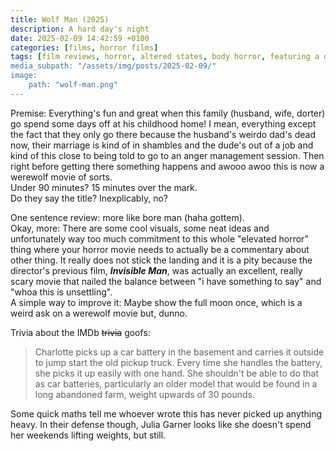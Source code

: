 ```yaml
---
title: Wolf Man (2025)
description: A hard day's night
date: 2025-02-09 14:42:59 +0100
categories: [films, horror films]
tags: [film reviews, horror, altered states, body horror, featuring a dog, folk horror, middleofnowherecore, vacationsploitation, wrong place wrong face, they don't say the title]
media_subpath: "/assets/img/posts/2025-02-09/"
image:
    path: "wolf-man.png"
---
```

<span class="reviewsection">Premise:</span> Everything's fun and great when this family (husband, wife, dorter) go spend some days off at his childhood home! I mean, everything except the fact that they only go there because the husband's weirdo dad's dead now, their marriage is kind of in shambles and the dude's out of a job and kind of this close to being told to go to an anger management session. Then right before getting there something happens and awooo awoo this is now a werewolf movie of sorts.<br/>
<span class="reviewsection">Under 90 minutes?</span> 15 minutes over the mark.<br/>
<span class="reviewsection">Do they say the title?</span> Inexplicably, no?

<span class="reviewsection">One sentence review:</span> more like bore man (haha gottem).<br/>
<span class="reviewsection">Okay, more:</span> There are some cool visuals, some neat ideas and unfortunately way too much commitment to this whole "elevated horror" thing where your horror movie needs to actually be a commentary about other thing. It really does not stick the landing and it is a pity because the director's previous film, ***Invisible Man***, was actually an excellent, really scary movie that nailed the balance between "i have something to say" and "whoa this is unsettling".<br/>
<span class="reviewsection">A simple way to improve it:</span> Maybe show the full moon once, which is a weird ask on a werewolf movie but, dunno.

<span class="reviewsection">Trivia about the IMDb ~~trivia~~ goofs:</span>
> Charlotte picks up a car battery in the basement and carries it outside to jump start the old pickup truck. Every time she handles the battery, she picks it up easily with one hand. She shouldn't be able to do that as car batteries, particularly an older model that would be found in a long abandoned farm, weight upwards of 30 pounds.

Some quick maths tell me whoever wrote this has never picked up anything heavy. In their defense though, Julia Garner looks like she doesn't spend her weekends lifting weights, but still.
